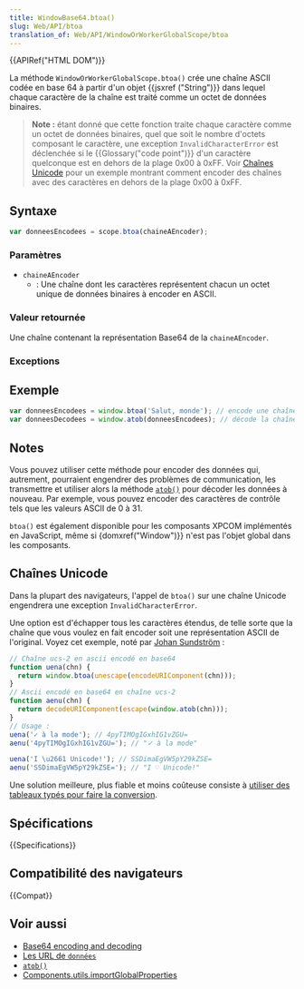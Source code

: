 ```yaml
---
title: WindowBase64.btoa()
slug: Web/API/btoa
translation_of: Web/API/WindowOrWorkerGlobalScope/btoa
---
```


{{APIRef("HTML DOM")}}

La méthode `WindowOrWorkerGlobalScope.btoa()` crée une chaîne ASCII codée en base 64 à partir d'un objet {{jsxref ("String")}} dans lequel chaque caractère de la chaîne est traité comme un octet de données binaires.

> **Note :** étant donné que cette fonction traite chaque caractère comme un octet de données binaires, quel que soit le nombre d'octets composant le caractère, une exception `InvalidCharacterError` est déclenchée si le {{Glossary("code point")}} d'un caractère quelconque est en dehors de la plage 0x00 à 0xFF. Voir [Chaînes Unicode](#chaînes_unicode) pour un exemple montrant comment encoder des chaînes avec des caractères en dehors de la plage 0x00 à 0xFF.

## Syntaxe

```js
var donneesEncodees = scope.btoa(chaineAEncoder);
```

### Paramètres

- `chaineAEncoder`
  - : Une chaîne dont les caractères représentent chacun un octet unique de données binaires à encoder en ASCII.

### Valeur retournée

Une chaîne contenant la représentation Base64 de la `chaineAEncoder`.

### Exceptions

## Exemple

```js
var donneesEncodees = window.btoa('Salut, monde'); // encode une chaîne
var donneesDecodees = window.atob(donneesEncodees); // décode la chaîne
```

## Notes

Vous pouvez utiliser cette méthode pour encoder des données qui, autrement, pourraient engendrer des problèmes de communication, les transmettre et utiliser alors la méthode [`atob()`](/fr/docs/Web/API/atob) pour décoder les données à nouveau. Par exemple, vous pouvez encoder des caractères de contrôle tels que les valeurs ASCII de 0 à 31.

`btoa()` est également disponible pour les composants XPCOM implémentés en JavaScript, même si {domxref("Window")}} n'est pas l'objet global dans les composants.

## Chaînes Unicode

Dans la plupart des navigateurs, l'appel de `btoa()` sur une chaîne Unicode engendrera une exception `InvalidCharacterError`.

Une option est d'échapper tous les caractères étendus, de telle sorte que la chaîne que vous voulez en fait encoder soit une représentation ASCII de l'original. Voyez cet exemple, noté par [Johan Sundström](http://ecmanaut.blogspot.com/2006/07/encoding-decoding-utf8-in-javascript.html)&nbsp;:

```js
// Chaîne ucs-2 en ascii encodé en base64
function uena(chn) {
  return window.btoa(unescape(encodeURIComponent(chn)));
}
// Ascii encodé en base64 en chaîne ucs-2
function aenu(chn) {
  return decodeURIComponent(escape(window.atob(chn)));
}
// Usage :
uena('✓ à la mode'); // 4pyTIMOgIGxhIG1vZGU=
aenu('4pyTIMOgIGxhIG1vZGU='); // "✓ à la mode"

uena('I \u2661 Unicode!'); // SSDimaEgVW5pY29kZSE=
aenu('SSDimaEgVW5pY29kZSE='); // "I ♡ Unicode!"
```

Une solution meilleure, plus fiable et moins coûteuse consiste à [utiliser des tableaux typés pour faire la conversion](/fr/docs/D%C3%A9coder_encoder_en_base64).

## Spécifications

{{Specifications}}

## Compatibilité des navigateurs

{{Compat}}

## Voir aussi

- [Base64 encoding and decoding](/fr/docs/Web/API/WindowBase64/Base64_encoding_and_decoding)
- [Les URL de `données`](/fr/docs/Web/HTTP/Basics_of_HTTP/Data_URIs)
- [`atob()`](/fr/docs/Web/API/atob)
- [Components.utils.importGlobalProperties](/fr/docs/Components.utils.importGlobalProperties)
